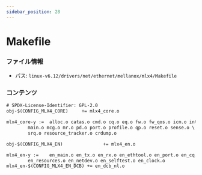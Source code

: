 ```yaml
---
sidebar_position: 28
---
```

# Makefile

### ファイル情報

- パス: `linux-v6.12/drivers/net/ethernet/mellanox/mlx4/Makefile`

### コンテンツ

```txt
# SPDX-License-Identifier: GPL-2.0
obj-$(CONFIG_MLX4_CORE)		+= mlx4_core.o

mlx4_core-y :=	alloc.o catas.o cmd.o cq.o eq.o fw.o fw_qos.o icm.o intf.o \
		main.o mcg.o mr.o pd.o port.o profile.o qp.o reset.o sense.o \
		srq.o resource_tracker.o crdump.o

obj-$(CONFIG_MLX4_EN)               += mlx4_en.o

mlx4_en-y := 	en_main.o en_tx.o en_rx.o en_ethtool.o en_port.o en_cq.o \
		en_resources.o en_netdev.o en_selftest.o en_clock.o
mlx4_en-$(CONFIG_MLX4_EN_DCB) += en_dcb_nl.o

```

